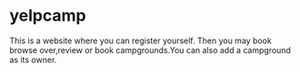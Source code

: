 # yelpcamp

This is a website where you can register yourself. Then you may book browse over,review or book campgrounds.You can also add a campground as its owner.
